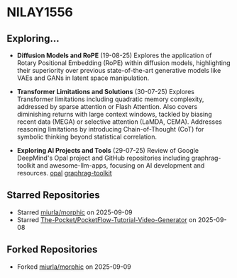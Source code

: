 # NILAY1556

## Exploring...
- **Diffusion Models and RoPE** (19-08-25)
  Explores the application of Rotary Positional Embedding (RoPE) within diffusion models, highlighting their superiority over previous state-of-the-art generative models like VAEs and GANs in latent space manipulation.

- **Transformer Limitations and Solutions** (30-07-25)
  Explores Transformer limitations including quadratic memory complexity, addressed by sparse attention or Flash Attention. Also covers diminishing returns with large context windows, tackled by biasing recent data (MEGA) or selective attention (LaMDA, CEMA). Addresses reasoning limitations by introducing Chain-of-Thought (CoT) for symbolic thinking beyond statistical correlation.

- **Exploring AI Projects and Tools** (29-07-25)
  Review of Google DeepMind's Opal project and GitHub repositories including graphrag-toolkit and awesome-llm-apps, focusing on AI development and resources.
  [opal](https://opal.withgoogle.com/)
  [graphrag-toolkit](https://github.com/awslabs/graphrag-toolkit)

## Starred Repositories
- Starred [miurla/morphic](https://github.com/miurla/morphic) on 2025-09-09
- Starred [The-Pocket/PocketFlow-Tutorial-Video-Generator](https://github.com/The-Pocket/PocketFlow-Tutorial-Video-Generator) on 2025-09-08

## Forked Repositories
- Forked [miurla/morphic](https://github.com/NILAY1556/morphic) on 2025-09-09

